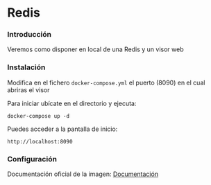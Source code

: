 # Redis

### Introducción
Veremos como disponer en local de una Redis y un visor web


### Instalación

Modifica en el fichero `docker-compose.yml` el puerto (8090) en el cual abriras el visor


Para iniciar ubícate en el directorio y ejecuta:
```
docker-compose up -d
``` 

Puedes acceder a la pantalla de inicio:
```
http://localhost:8090
``` 

### Configuración

Documentación oficial de la imagen: [Documentación](https://github.com/joeferner/redis-commander)